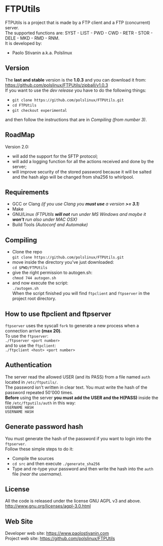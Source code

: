 FTPUtils
========
FTPUtils is a project that is made by a FTP client and a FTP (concurrent) server.<br>
The supported functions are: SYST - LIST - PWD - CWD - RETR - STOR - DELE - MKD - RMD - RNM.<br>
It is developed by:

* Paolo Stivanin a.k.a. Polslinux


Version
-------
The **last and stable** version is the **1.0.3** and you can download it from: https://github.com/polslinux/FTPUtils/zipball/v1.0.3<br>
If you want to use the *dev release* you have to do the following things:<br>

- `git clone https://github.com/polslinux/FTPUtils.git`<br>
- `cd FTPUtils`<br>
- `git checkout experimental`<br>

and then follow the instructions that are in *Compiling (from number 3)*.

RoadMap
-------
Version 2.0:
* will add the support for the SFTP protocol;
* will add a logging function for all the actions received and done by the server;
* will improve security of the stored password because it will be salted and the hash algo will be changed from sha256 to whirlpool.

Requirements
------------
* GCC or Clang	_(if you use Clang you **must use** a version **>= 3.1**)_
* Make
* GNU/Linux		_(FTPUtils **will not** run under MS Windows and maybe it **won't** run also under MAC OSX)_
* Build Tools	_(Autoconf and Automake)_

Compiling
---------
* Clone the repo<br>
`git clone https://github.com/polslinux/FTPUtils.git`<br>
* move inside the directory you've just downloaded:<br>
`cd $PWD/FTPUtils`<br>
* give the right permission to autogen.sh:<br>
`chmod 744 autogen.sh`<br>
* and now execute the script:<br>
`./autogen.sh`<br>
When the script finished you will find `ftpclient` and `ftpserver` in the project root directory.

How to use ftpclient and ftpserver
----------------------------------
`ftpserver` uses the syscall `fork` to generate a new process when a connection arrive **(max 20)**.<br>
To use the `ftpserver`:<br>
`./ftpserver <port number>`<br>
and to use the `ftpclient`:<br>
`./ftpclient <host> <port number>`

Authentication
--------------
The server read the allowed USER (and its PASS) from a file named `auth` located in `/etc/ftputils/`.<br>
The password isn't written in clear text. You must write the hash of the password repeated 50'000 times.<br>
**Before** using the server **you must add the USER and the H(PASS)** inside the file `/etc/ftputils/auth` in this way:<br>
`USERNAME HASH`<br>
`USERNAME HASH`<br>

Generate password hash
----------------------
You must generate the hash of the password if you want to login into the `ftpserver`.<br>
Follow these simple steps to do it:<br>

* Compile the sources
* `cd src` and then execute `./generate_sha256`
* Type and re-type your password and then write the hash into the `auth` file _(near the username)_.

License
-------
All the code is released under the license GNU AGPL v3 and above.<br>
<http://www.gnu.org/licenses/agpl-3.0.html><br>

Web Site
--------
Developer web site:	<https://www.paolostivanin.com><br>
Project web site:	<https://github.com/polslinux/FTPUtils>
